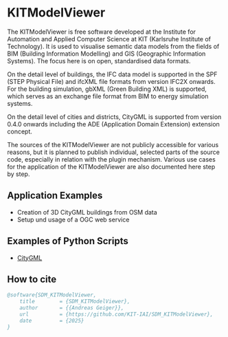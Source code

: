 # KITModelViewer

The KITModelViewer is free software developed at the Institute for Automation and Applied Computer Science at KIT (Karlsruhe Institute of Technology). It is used to visualise semantic data models from the fields of BIM (Building Information Modelling) and GIS (Geographic Information Systems). The focus here is on open, standardised data formats.

On the detail level of buildings, the IFC data model is supported in the SPF (STEP Physical File) and ifcXML file formats from version IFC2X onwards. For the building simulation, gbXML (Green Building XML) is supported, which serves as an exchange file format from BIM to energy simulation systems.

On the detail level of cities and districts, CityGML is supported from version 0.4.0 onwards including the ADE (Application Domain Extension) extension concept.

The sources of the KITModelViewer are not publicly accessible for various reasons, but it is planned to publish individual, selected parts of the source code, especially in relation with the plugin mechanism. Various use cases for the application of the KITModelViewer are also documented here step by step.

## Application Examples
* Creation of 3D CityGML buildings from OSM data
* Setup und usage of a OGC web service
  
## Examples of Python Scripts
* [CityGML](CityGML)

## How to cite

```bibtex
@software{SDM_KITModelViewer,
	title        = {SDM_KITModelViewer},
	author       = {{Andreas Geiger}},
	url          = {https://github.com/KIT-IAI/SDM_KITModelViewer},
	date         = {2025}
}
```
